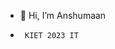 - 👋 Hi, I’m Anshumaan
-      KIET 2023 IT
<!---
anshumaan255/anshumaan255 is a ✨ special ✨ repository because its `README.md` (this file) appears on your GitHub profile.
You can click the Preview link to take a look at your changes.
--->
